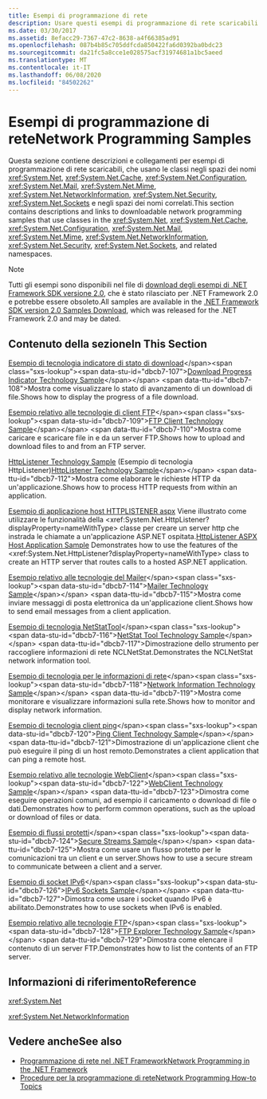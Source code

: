 ```yaml
---
title: Esempi di programmazione di rete
description: Usare questi esempi di programmazione di rete scaricabili per .NET Framework System.Net e le classi estese.
ms.date: 03/30/2017
ms.assetid: 8efacc29-7367-47c2-8638-a4f66385ad91
ms.openlocfilehash: 087b4b85c705ddfcda850422fa6d0392ba0bdc23
ms.sourcegitcommit: da21fc5a8cce1e028575acf31974681a1bc5aeed
ms.translationtype: MT
ms.contentlocale: it-IT
ms.lasthandoff: 06/08/2020
ms.locfileid: "84502262"
---
```

# <a name="network-programming-samples"></a><span data-ttu-id="dbcb7-103">Esempi di programmazione di rete</span><span class="sxs-lookup"><span data-stu-id="dbcb7-103">Network Programming Samples</span></span>
<span data-ttu-id="dbcb7-104">Questa sezione contiene descrizioni e collegamenti per esempi di programmazione di rete scaricabili, che usano le classi negli spazi dei nomi <xref:System.Net>, <xref:System.Net.Cache>, <xref:System.Net.Configuration>, <xref:System.Net.Mail>, <xref:System.Net.Mime>, <xref:System.Net.NetworkInformation>, <xref:System.Net.Security>, <xref:System.Net.Sockets> e negli spazi dei nomi correlati.</span><span class="sxs-lookup"><span data-stu-id="dbcb7-104">This section contains descriptions and links to downloadable network programming samples that use classes in the <xref:System.Net>, <xref:System.Net.Cache>, <xref:System.Net.Configuration>, <xref:System.Net.Mail>, <xref:System.Net.Mime>, <xref:System.Net.NetworkInformation>, <xref:System.Net.Security>, <xref:System.Net.Sockets>, and related namespaces.</span></span>
  
> [!NOTE]
> <span data-ttu-id="dbcb7-105">Tutti gli esempi sono disponibili nel file di [download degli esempi di .NET Framework SDK versione 2.0](https://www.microsoft.com/download/confirmation.aspx?id=22181), che è stato rilasciato per .NET Framework 2.0 e potrebbe essere obsoleto.</span><span class="sxs-lookup"><span data-stu-id="dbcb7-105">All samples are available in the [.NET Framework SDK version 2.0 Samples Download](https://www.microsoft.com/download/confirmation.aspx?id=22181), which was released for the .NET Framework 2.0 and may be dated.</span></span>

## <a name="in-this-section"></a><span data-ttu-id="dbcb7-106">Contenuto della sezione</span><span class="sxs-lookup"><span data-stu-id="dbcb7-106">In This Section</span></span>  
 <span data-ttu-id="dbcb7-107">[Esempio di tecnologia indicatore di stato di download](https://docs.microsoft.com/previous-versions/dotnet/netframework-3.0/t8w6294a(v=vs.85))</span><span class="sxs-lookup"><span data-stu-id="dbcb7-107">[Download Progress Indicator Technology Sample](https://docs.microsoft.com/previous-versions/dotnet/netframework-3.0/t8w6294a(v=vs.85))</span></span>  
 <span data-ttu-id="dbcb7-108">Mostra come visualizzare lo stato di avanzamento di un download di file.</span><span class="sxs-lookup"><span data-stu-id="dbcb7-108">Shows how to display the progress of a file download.</span></span>  
  
 <span data-ttu-id="dbcb7-109">[Esempio relativo alle tecnologie di client FTP](https://docs.microsoft.com/previous-versions/dotnet/netframework-3.0/b7810t5c(v=vs.85))</span><span class="sxs-lookup"><span data-stu-id="dbcb7-109">[FTP Client Technology Sample](https://docs.microsoft.com/previous-versions/dotnet/netframework-3.0/b7810t5c(v=vs.85))</span></span>  
 <span data-ttu-id="dbcb7-110">Mostra come caricare e scaricare file in e da un server FTP.</span><span class="sxs-lookup"><span data-stu-id="dbcb7-110">Shows how to upload and download files to and from an FTP server.</span></span>  
  
 <span data-ttu-id="dbcb7-111">[HttpListener Technology Sample](https://docs.microsoft.com/previous-versions/dotnet/netframework-3.0/y7cbb2y2(v=vs.85)) (Esempio di tecnologia HttpListener)</span><span class="sxs-lookup"><span data-stu-id="dbcb7-111">[HttpListener Technology Sample](https://docs.microsoft.com/previous-versions/dotnet/netframework-3.0/y7cbb2y2(v=vs.85))</span></span>  
 <span data-ttu-id="dbcb7-112">Mostra come elaborare le richieste HTTP da un'applicazione.</span><span class="sxs-lookup"><span data-stu-id="dbcb7-112">Shows how to process HTTP requests from within an application.</span></span>  

 <span data-ttu-id="dbcb7-113">[Esempio di applicazione host HTTPLISTENER aspx](https://docs.microsoft.com/previous-versions/visualstudio/visual-studio-2008/dd767375(v%3dvs.90)) Viene illustrato come utilizzare le funzionalità della <xref:System.Net.HttpListener?displayProperty=nameWithType> classe per creare un server http che instrada le chiamate a un'applicazione ASP.NET ospitata.</span><span class="sxs-lookup"><span data-stu-id="dbcb7-113">[HttpListener ASPX Host Application Sample](https://docs.microsoft.com/previous-versions/visualstudio/visual-studio-2008/dd767375(v%3dvs.90)) Demonstrates how to use the features of the <xref:System.Net.HttpListener?displayProperty=nameWithType> class to create an HTTP server that routes calls to a hosted ASP.NET application.</span></span>
  
 <span data-ttu-id="dbcb7-114">[Esempio relativo alle tecnologie del Mailer](https://docs.microsoft.com/previous-versions/dotnet/netframework-3.0/whw7xbk2(v=vs.85))</span><span class="sxs-lookup"><span data-stu-id="dbcb7-114">[Mailer Technology Sample](https://docs.microsoft.com/previous-versions/dotnet/netframework-3.0/whw7xbk2(v=vs.85))</span></span>  
 <span data-ttu-id="dbcb7-115">Mostra come inviare messaggi di posta elettronica da un'applicazione client.</span><span class="sxs-lookup"><span data-stu-id="dbcb7-115">Shows how to send email messages from a client application.</span></span>  
  
 <span data-ttu-id="dbcb7-116">[Esempio di tecnologia NetStatTool](https://docs.microsoft.com/previous-versions/dotnet/netframework-3.0/ks32hs88(v=vs.85))</span><span class="sxs-lookup"><span data-stu-id="dbcb7-116">[NetStat Tool Technology Sample](https://docs.microsoft.com/previous-versions/dotnet/netframework-3.0/ks32hs88(v=vs.85))</span></span>  
 <span data-ttu-id="dbcb7-117">Dimostrazione dello strumento per raccogliere informazioni di rete NCLNetStat.</span><span class="sxs-lookup"><span data-stu-id="dbcb7-117">Demonstrates the NCLNetStat network information tool.</span></span>  
  
 <span data-ttu-id="dbcb7-118">[Esempio di tecnologia per le informazioni di rete](https://docs.microsoft.com/previous-versions/dotnet/netframework-3.0/2xatedhd(v=vs.85))</span><span class="sxs-lookup"><span data-stu-id="dbcb7-118">[Network Information Technology Sample](https://docs.microsoft.com/previous-versions/dotnet/netframework-3.0/2xatedhd(v=vs.85))</span></span>  
 <span data-ttu-id="dbcb7-119">Mostra come monitorare e visualizzare informazioni sulla rete.</span><span class="sxs-lookup"><span data-stu-id="dbcb7-119">Shows how to monitor and display network information.</span></span>  
  
 <span data-ttu-id="dbcb7-120">[Esempio di tecnologia client ping](https://docs.microsoft.com/previous-versions/dotnet/netframework-3.0/5253acs7(v=vs.85))</span><span class="sxs-lookup"><span data-stu-id="dbcb7-120">[Ping Client Technology Sample](https://docs.microsoft.com/previous-versions/dotnet/netframework-3.0/5253acs7(v=vs.85))</span></span>  
 <span data-ttu-id="dbcb7-121">Dimostrazione di un'applicazione client che può eseguire il ping di un host remoto.</span><span class="sxs-lookup"><span data-stu-id="dbcb7-121">Demonstrates a client application that can ping a remote host.</span></span>  
  
 <span data-ttu-id="dbcb7-122">[Esempio relativo alle tecnologie WebClient](https://docs.microsoft.com/previous-versions/dotnet/netframework-3.0/fxk992zc(v=vs.85))</span><span class="sxs-lookup"><span data-stu-id="dbcb7-122">[WebClient Technology Sample](https://docs.microsoft.com/previous-versions/dotnet/netframework-3.0/fxk992zc(v=vs.85))</span></span>  
 <span data-ttu-id="dbcb7-123">Dimostra come eseguire operazioni comuni, ad esempio il caricamento o download di file o dati.</span><span class="sxs-lookup"><span data-stu-id="dbcb7-123">Demonstrates how to perform common operations, such as the upload or download of files or data.</span></span>  
  
 <span data-ttu-id="dbcb7-124">[Esempio di flussi protetti](https://docs.microsoft.com/previous-versions/dotnet/netframework-3.0/ms180980(v=vs.85))</span><span class="sxs-lookup"><span data-stu-id="dbcb7-124">[Secure Streams Sample](https://docs.microsoft.com/previous-versions/dotnet/netframework-3.0/ms180980(v=vs.85))</span></span>  
 <span data-ttu-id="dbcb7-125">Mostra come usare un flusso protetto per le comunicazioni tra un client e un server.</span><span class="sxs-lookup"><span data-stu-id="dbcb7-125">Shows how to use a secure stream to communicate between a client and a server.</span></span>  
  
 <span data-ttu-id="dbcb7-126">[Esempio di socket IPv6](https://docs.microsoft.com/previous-versions/dotnet/netframework-3.0/ms180981(v=vs.85))</span><span class="sxs-lookup"><span data-stu-id="dbcb7-126">[IPv6 Sockets Sample](https://docs.microsoft.com/previous-versions/dotnet/netframework-3.0/ms180981(v=vs.85))</span></span>  
 <span data-ttu-id="dbcb7-127">Dimostra come usare i socket quando IPv6 è abilitato.</span><span class="sxs-lookup"><span data-stu-id="dbcb7-127">Demonstrates how to use sockets when IPv6 is enabled.</span></span>  
  
 <span data-ttu-id="dbcb7-128">[Esempio relativo alle tecnologie FTP](https://docs.microsoft.com/previous-versions/dotnet/netframework-3.0/ms233623(v=vs.85))</span><span class="sxs-lookup"><span data-stu-id="dbcb7-128">[FTP Explorer Technology Sample](https://docs.microsoft.com/previous-versions/dotnet/netframework-3.0/ms233623(v=vs.85))</span></span>  
 <span data-ttu-id="dbcb7-129">Dimostra come elencare il contenuto di un server FTP.</span><span class="sxs-lookup"><span data-stu-id="dbcb7-129">Demonstrates how to list the contents of an FTP server.</span></span>  

## <a name="reference"></a><span data-ttu-id="dbcb7-130">Informazioni di riferimento</span><span class="sxs-lookup"><span data-stu-id="dbcb7-130">Reference</span></span>  
 <xref:System.Net>  
  
 <xref:System.Net.NetworkInformation>  
  
## <a name="see-also"></a><span data-ttu-id="dbcb7-131">Vedere anche</span><span class="sxs-lookup"><span data-stu-id="dbcb7-131">See also</span></span>

- [<span data-ttu-id="dbcb7-132">Programmazione di rete nel .NET Framework</span><span class="sxs-lookup"><span data-stu-id="dbcb7-132">Network Programming in the .NET Framework</span></span>](index.md)
- [<span data-ttu-id="dbcb7-133">Procedure per la programmazione di rete</span><span class="sxs-lookup"><span data-stu-id="dbcb7-133">Network Programming How-to Topics</span></span>](network-programming-how-to-topics.md)
